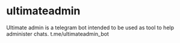 # ultimateadmin
Ultimate admin is a telegram bot intended to be used as tool to help administer chats. t.me/ultimateadmin_bot
